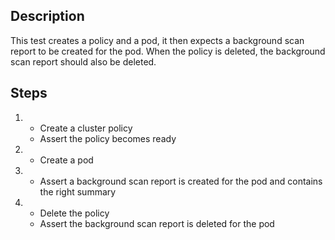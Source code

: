 ## Description

This test creates a policy and a pod, it then expects a background scan report to be created for the pod.
When the policy is deleted, the background scan report should also be deleted.

## Steps

1.  - Create a cluster policy
    - Assert the policy becomes ready
1.  - Create a pod
1.  - Assert a background scan report is created for the pod and contains the right summary
1.  - Delete the policy
    - Assert the background scan report is deleted for the pod
